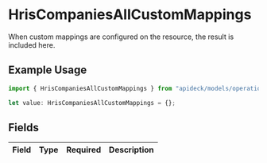# HrisCompaniesAllCustomMappings

When custom mappings are configured on the resource, the result is included here.

## Example Usage

```typescript
import { HrisCompaniesAllCustomMappings } from "apideck/models/operations";

let value: HrisCompaniesAllCustomMappings = {};
```

## Fields

| Field       | Type        | Required    | Description |
| ----------- | ----------- | ----------- | ----------- |